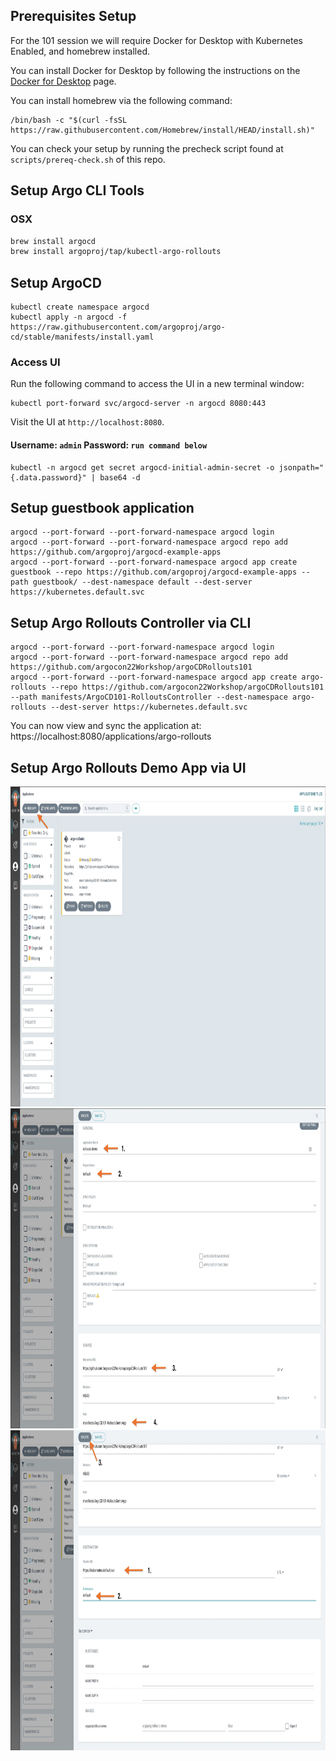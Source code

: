 ## Prerequisites Setup

For the 101 session we will require Docker for Desktop with Kubernetes Enabled, and homebrew installed.

You can install Docker for Desktop by following the instructions on the [Docker for Desktop](https://docs.docker.com/get-started/#download-and-install-docker) page.

You can install homebrew via the following command:

```
/bin/bash -c "$(curl -fsSL https://raw.githubusercontent.com/Homebrew/install/HEAD/install.sh)"
```

You can check your setup by running the precheck script found at `scripts/prereq-check.sh` of this repo.

## Setup Argo CLI Tools

### OSX
```bash
brew install argocd
brew install argoproj/tap/kubectl-argo-rollouts
```

## Setup ArgoCD
```
kubectl create namespace argocd
kubectl apply -n argocd -f https://raw.githubusercontent.com/argoproj/argo-cd/stable/manifests/install.yaml
```

### Access UI
Run the following command to access the UI in a new terminal window:

```
kubectl port-forward svc/argocd-server -n argocd 8080:443
```
Visit the UI at `http://localhost:8080`.

#### Username: `admin` Password: `run command below`
```
kubectl -n argocd get secret argocd-initial-admin-secret -o jsonpath="{.data.password}" | base64 -d
```

## Setup guestbook application
```
argocd --port-forward --port-forward-namespace argocd login
argocd --port-forward --port-forward-namespace argocd repo add https://github.com/argoproj/argocd-example-apps
argocd --port-forward --port-forward-namespace argocd app create guestbook --repo https://github.com/argoproj/argocd-example-apps --path guestbook/ --dest-namespace default --dest-server https://kubernetes.default.svc
```



## Setup Argo Rollouts Controller via CLI
```
argocd --port-forward --port-forward-namespace argocd login
argocd --port-forward --port-forward-namespace argocd repo add https://github.com/argocon22Workshop/argoCDRollouts101
argocd --port-forward --port-forward-namespace argocd app create argo-rollouts --repo https://github.com/argocon22Workshop/argoCDRollouts101 --path manifests/ArgoCD101-RolloutsController --dest-namespace argo-rollouts --dest-server https://kubernetes.default.svc
```

You can now view and sync the application at: https://localhost:8080/applications/argo-rollouts

## Setup Argo Rollouts Demo App via UI
<img src="../assets/mainscreen.jpg"  width="1024" height="512">
<img src="../assets/createapp-1.jpg"  width="1024" height="512">
<img src="../assets/createapp-2.jpg"  width="1024" height="512">
